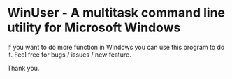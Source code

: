 # WinUser - A multitask command line utility for Microsoft Windows

If you want to do more function in Windows you can use this program to do it. Feel free for bugs / issues / new feature.

Thank you.

